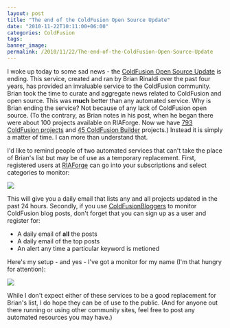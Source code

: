 ```yaml
---
layout: post
title: "The end of the ColdFusion Open Source Update"
date: "2010-11-22T10:11:00+06:00"
categories: ColdFusion 
tags: 
banner_image: 
permalink: /2010/11/22/The-end-of-the-ColdFusion-Open-Source-Update
---
```


I woke up today to some sad news - the <a href="http://www.remotesynthesis.com/post.cfm/coldfusion-open-source-update-says-goodbye">ColdFusion Open Source Update</a> is ending. This service, created and ran by Brian Rinaldi over the past four years, has provided an invaluable service to the ColdFusion community. Brian took the time to curate and aggregate news related to ColdFusion and open source. This was <b>much</b> better than any automated service. Why is Brian ending the service? Not because of any lack of ColdFusion open source. (To the contrary, as Brian notes in his post, when he began there were about 100 projects available on RIAForge. Now we have <a href="http://www.riaforge.org/index.cfm?event=page.category&id=1">793 ColdFusion projects</a> and <a href="http://www.riaforge.org/index.cfm?event=page.category&id=14">45 ColdFusion Builder</a> projects.) Instead it is simply a matter of time. I can more than understand that. 

I'd like to remind people of two automated services that can't take the place of Brian's list but may be of use as a temporary replacement. First, registered users at <a href="http://www.riaforge.org">RIAForge</a> can go into your subscriptions and select categories to monitor: 

<img src="https://static.raymondcamden.com/images/screen48.png" />

This will give you a daily email that lists any and all projects updated in the past 24 hours. Secondly, if you use <a href="http://www.coldfusionbloggers.org">ColdFusionBloggers</a> to monitor ColdFusion blog posts, don't forget that you can sign up as a user and register for:

<ul>
<li>A daily email of <b>all</b> the posts
<li>A daily email of the top posts
<li>An alert any time a particular keyword is metioned
</ul>

Here's my setup - and yes - I've got a monitor for my name (I'm that hungry for attention):

<img src="https://static.raymondcamden.com/images/cfjedi/screen49.png" />

While I don't expect either of these services to be a good replacement for Brian's list, I do hope they can be of use to the public. (And for anyone out there running or using other community sites, feel free to post any automated resources you may have.)